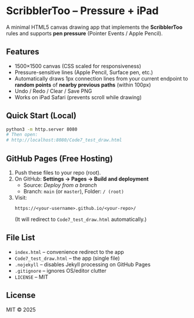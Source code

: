 # ScribblerToo – Pressure + iPad

A minimal HTML5 canvas drawing app that implements the **ScribblerToo** rules and supports **pen pressure** (Pointer Events / Apple Pencil).

## Features
- 1500×1500 canvas (CSS scaled for responsiveness)
- Pressure-sensitive lines (Apple Pencil, Surface pen, etc.)
- Automatically draws 1px connection lines from your current endpoint to **random points** of **nearby previous paths** (within 100px)
- Undo / Redo / Clear / Save PNG
- Works on iPad Safari (prevents scroll while drawing)

## Quick Start (Local)
```bash
python3 -m http.server 8080
# Then open:
# http://localhost:8080/Code7_test_draw.html
```

## GitHub Pages (Free Hosting)
1. Push these files to your repo (root).
2. On GitHub: **Settings → Pages → Build and deployment**  
   - Source: *Deploy from a branch*  
   - Branch: `main` (or `master`), Folder: `/ (root)`  
3. Visit:
   ```
   https://<your-username>.github.io/<your-repo>/
   ```
   (It will redirect to `Code7_test_draw.html` automatically.)

## File List
- `index.html` – convenience redirect to the app
- `Code7_test_draw.html` – the app (single file)
- `.nojekyll` – disables Jekyll processing on GitHub Pages
- `.gitignore` – ignores OS/editor clutter
- `LICENSE` – MIT

## License
MIT © 2025
